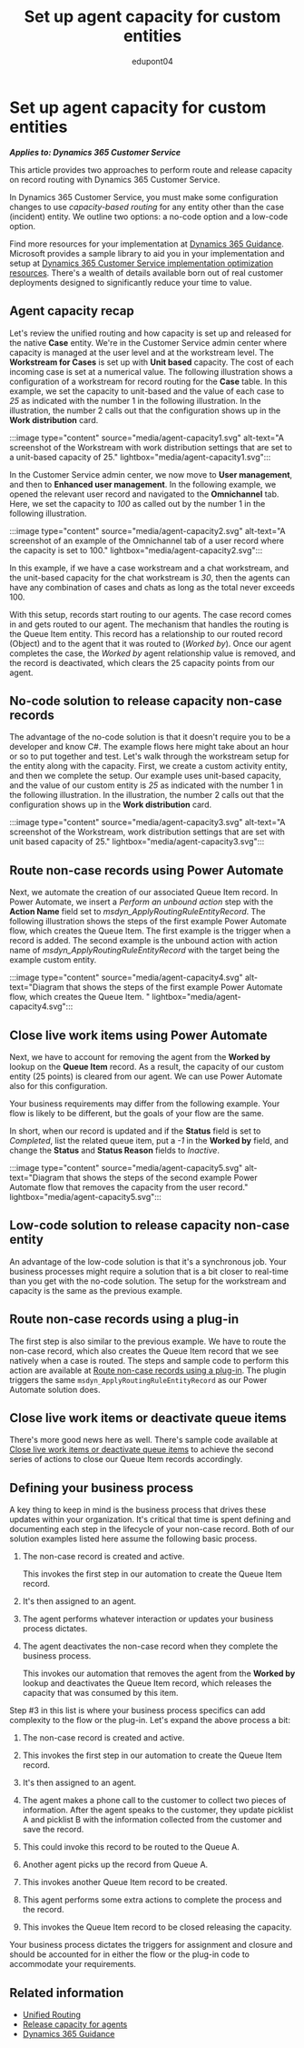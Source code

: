 ﻿---
title: Set up agent capacity for custom entities
description: Learn how to configure capacity-based routing for custom entities in Customer Service using no-code and low-code approaches.
titleSuffix: DCCP
author: edupont04
ms.author: thomasjosep
ms.topic: conceptual
ms.date: 03/14/2024
ms.custom:
  - ai-gen-docs-bap
  - ai-gen-desc
  - ai-seo-date:11/28/2023
  - O25-Service
# CustomerIntent: As an administrtor, I want to use capacity-based routing for agents in Customer Service.
---

# Set up agent capacity for custom entities

***Applies to: Dynamics 365 Customer Service***

This article provides two approaches to perform route and release capacity on record routing with Dynamics 365 Customer Service.

In Dynamics 365 Customer Service, you must make some configuration changes to use *capacity-based routing* for any entity other than the case (incident) entity. We outline two options: a no-code option and a low-code option.  

Find more resources for your implementation at [Dynamics 365 Guidance](index.yml). Microsoft provides a sample library to aid you in your implementation and setup at [Dynamics 365 Customer Service implementation optimization resources](cs-index.yml). There's a wealth of details available born out of real customer deployments designed to significantly reduce your time to value.

## Agent capacity recap

Let's review the unified routing and how capacity is set up and released for the native **Case** entity. We're in the Customer Service admin center where capacity is managed at the user level and at the workstream level. The **Workstream for Cases** is set up with **Unit based** capacity. The cost of each incoming case is set at a numerical value. The following illustration shows a configuration of a workstream for record routing for the **Case** table. In this example, we set the capacity to unit-based and the value of each case to *25* as indicated with the number 1 in the following illustration. In the illustration, the number 2 calls out that the configuration shows up in the **Work distribution** card.

:::image type="content" source="media/agent-capacity1.svg" alt-text="A screenshot of the Workstream with work distribution settings that are set to a unit-based capacity of 25." lightbox="media/agent-capacity1.svg":::

In the Customer Service admin center, we now move to **User management**, and then to **Enhanced user management**. In the following example, we opened the relevant user record and navigated to the **Omnichannel** tab. Here, we set the capacity to *100* as called out by the number 1 in the following illustration.

:::image type="content" source="media/agent-capacity2.svg" alt-text="A screenshot of an example of the Omnichannel tab of a user record where the capacity is set to 100." lightbox="media/agent-capacity2.svg":::

In this example, if we have a case workstream and a chat workstream, and the unit-based capacity for the chat workstream is *30*, then the agents can have any combination of cases and chats as long as the total never exceeds 100.  

With this setup, records start routing to our agents. The case record comes in and gets routed to our agent. The mechanism that handles the routing is the Queue Item entity. This record has a relationship to our routed record (Object) and to the agent that it was routed to (*Worked by*). Once our agent completes the case, the *Worked by* agent relationship value is removed, and the record is deactivated, which clears the 25 capacity points from our agent.

## No-code solution to release capacity non-case records

The advantage of the no-code solution is that it doesn't require you to be a developer and know C#. The example flows here might take about an hour or so to put together and test. Let's walk through the workstream setup for the entity along with the capacity. First, we create a custom activity entity, and then we complete the setup. Our example uses unit-based capacity, and the value of our custom entity is *25*  as indicated with the number 1 in the following illustration. In the illustration, the number 2 calls out that the configuration shows up in the **Work distribution** card.  

:::image type="content" source="media/agent-capacity3.svg" alt-text="A screenshot of the Workstream, work distribution settings that are set with unit based capacity of 25." lightbox="media/agent-capacity3.svg":::

## Route non-case records using Power Automate

Next, we automate the creation of our associated Queue Item record. In Power Automate, we insert a *Perform an unbound action* step with the **Action Name** field set to *msdyn_ApplyRoutingRuleEntityRecord*. The following illustration shows the steps of the first example Power Automate flow, which creates the Queue Item. The first example is the trigger when a record is added. The second example is the unbound action with action name of *msdyn_ApplyRoutingRuleEntityRecord* with the target being the example custom entity.  

:::image type="content" source="media/agent-capacity4.svg" alt-text="Diagram that shows the steps of the first example Power Automate flow, which creates the Queue Item. " lightbox="media/agent-capacity4.svg":::

## Close live work items using Power Automate

Next, we have to account for removing the agent from the **Worked by** lookup on the **Queue Item** record. As a result, the capacity of our custom entity (25 points) is cleared from our agent. We can use Power Automate also for this configuration.

Your business requirements may differ from the following example. Your flow is likely to be different, but the goals of your flow are the same.

In short, when our record is updated and if the **Status** field is set to *Completed*, list the related queue item, put a *-1* in the **Worked by** field, and change the **Status** and **Status Reason** fields to *Inactive*.

:::image type="content" source="media/agent-capacity5.svg" alt-text="Diagram that shows the steps of the second example Power Automate flow that removes the capacity from the user record." lightbox="media/agent-capacity5.svg":::

## Low-code solution to release capacity non-case entity

An advantage of the low-code solution is that it's a synchronous job. Your business processes might require a solution that is a bit closer to real-time than you get with the no-code solution. The setup for the workstream and capacity is the same as the previous example.

## Route non-case records using a plug-in

The first step is also similar to the previous example. We have to route the non-case record, which also creates the Queue Item record that we see natively when a case is routed. The steps and sample code to perform this action are available at [Route non-case records using a plug-in](/dynamics365/customer-service/trigger-routing-non-case-records). The plugin triggers the same `msdyn_ApplyRoutingRuleEntityRecord` as our Power Automate solution does.

## Close live work items or deactivate queue items

There's more good news here as well. There's sample code available at [Close live work items or deactivate queue items](/dynamics365/customer-service/deactivate-queue-items) to achieve the second series of actions to close our Queue Item records accordingly.

## Defining your business process

A key thing to keep in mind is the business process that drives these updates within your organization. It's critical that time is spent defining and documenting each step in the lifecycle of your non-case record. Both of our solution examples listed here assume the following basic process.

1. The non-case record is created and active.  

    This invokes the first step in our automation to create the Queue Item record.

1. It's then assigned to an agent.

1. The agent performs whatever interaction or updates your business process dictates.

1. The agent deactivates the non-case record when they complete the business process.  

    This invokes our automation that removes the agent from the **Worked by** lookup and deactivates the Queue Item record, which releases the capacity that was consumed by this item.

Step #3 in this list is where your business process specifics can add complexity to the flow or the plug-in. Let's expand the above process a bit:

1. The non-case record is created and active.

1. This invokes the first step in our automation to create the Queue Item record.

1. It's then assigned to an agent.

1. The agent makes a phone call to the customer to collect two pieces of information. After the agent speaks to the customer, they update picklist A and picklist B with the information collected from the customer and save the record.

1. This could invoke this record to be routed to the Queue A.

1. Another agent picks up the record from Queue A.

1. This invokes another Queue Item record to be created.

1. This agent performs some extra actions to complete the process and the record.

1. This invokes the Queue Item record to be closed releasing the capacity.

Your business process dictates the triggers for assignment and closure and should be accounted for in either the flow or the plug-in code to accommodate your requirements.

## Related information

- [Unified Routing](/dynamics365/customer-service/administer/overview-unified-routing)
- [Release capacity for agents](/dynamics365/customer-service/administer/capacity-profiles?tabs=customerserviceadmincenter#release-capacity-for-agents)
- [Dynamics 365 Guidance](/dynamics365/guidance/#implementation-optimization-resources)
